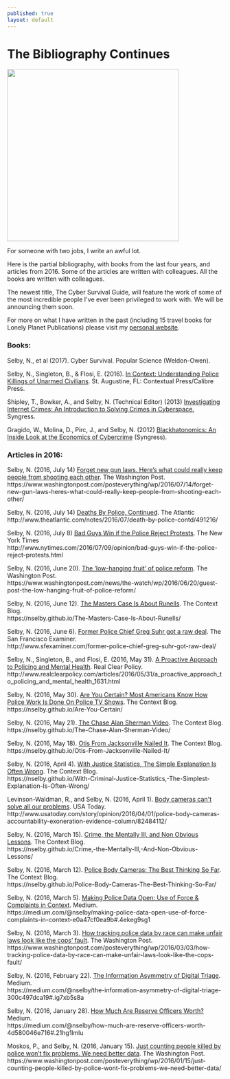```yaml
---
published: true
layout: default
---
```

<h1>The Bibliography Continues</h1>
<p><img class="right" width="400px" src="https://nselby.github.io/assets/img/selby_on_stage.png" /></p>

<p>For someone with two jobs, I write an awful lot.</p>

<p>Here is the partial bibliography, with books from the last four years, and articles from 2016. Some of the articles are written with colleagues. All the books are written with colleagues. </p>

<p>The newest title, The Cyber Survival Guide, will feature the work of some of the most incredible people I've ever been privileged to work with. We will be announcing them soon.</p>

<p>For more on what I have written in the past (including 15 travel books for Lonely Planet Publications) please visit my <a href="http://nickselby.com" target="_blank">personal website</a>.

<h3>Books:</h3>

<p>Selby, N., et al (2017). Cyber Survival. Popular Science (Weldon-Owen).</p>

<p>Selby, N., Singleton, B., &amp; Flosi, E. (2016). <a href="http://amzn.to/1q0pkXx" target="_blank">In Context: Understanding Police Killings of Unarmed Civilians</a>. St. Augustine, FL: Contextual Press/Calibre Press.</p>

<p>Shipley, T., Bowker, A., and Selby,  N. (Technical Editor) (2013) <a href="https://www.amazon.com/Investigating-Internet-Crimes-Introduction-Cyberspace/dp/0124078176/ref=sr_1_1?ie=UTF8&qid=1467395218&sr=8-1&keywords=Investigating+Internet+Crimes%3A+An+Introduction+to+Solving+Crimes+in+Cyberspace" target="_blank">Investigating Internet Crimes: An Introduction to Solving Crimes in Cyberspace.</a> Syngress.</p>

<p>Gragido, W., Molina, D., Pirc, J., and Selby, N. (2012) <a href="https://www.amazon.com/Blackhatonomics-Inside-Look-Economics-Cybercrime/dp/1597497401/ref=sr_1_1?ie=UTF8&qid=1467395259&sr=8-1&keywords=Blackhatonomics%3A+An+Inside+Look+at+the+Economics+of+Cybercrime" target="_blank">Blackhatonomics: An Inside Look at the Economics of Cybercrime</a> (Syngress).</p>


<h3>Articles in 2016:</h3>

<p>Selby, N. (2016, July 14) <a href="https://www.washingtonpost.com/posteverything/wp/2016/07/14/forget-new-gun-laws-heres-what-could-really-keep-people-from-shooting-each-other/" target="_blank">Forget new gun laws. Here’s what could really keep people from shooting each other</a>. The Washington Post.<br />
https://www.washingtonpost.com/posteverything/wp/2016/07/14/forget-new-gun-laws-heres-what-could-really-keep-people-from-shooting-each-other/
</p>

<p>Selby, N. (2016, July 14) <a href="http://www.theatlantic.com/notes/2016/07/death-by-police-contd/491216/" target="_blank">Deaths By Police, Continued</a>. The Atlantic<br />
http://www.theatlantic.com/notes/2016/07/death-by-police-contd/491216/</p>


<p>Selby, N. (2016, July 8) <a href="http://www.nytimes.com/2016/07/09/opinion/bad-guys-win-if-the-police-reject-protests.html?_r=0" target="_blank">Bad Guys Win if the Police Reject Protests</a>. The New York Times<br />
http://www.nytimes.com/2016/07/09/opinion/bad-guys-win-if-the-police-reject-protests.html</p>


<p>Selby, N. (2016, June 20). <a href="https://www.washingtonpost.com/news/the-watch/wp/2016/06/20/guest-post-the-low-hanging-fruit-of-police-reform/" target="_blank">The ‘low-hanging fruit’ of police reform</a>. The Washington Post.
<br />https://www.washingtonpost.com/news/the-watch/wp/2016/06/20/guest-post-the-low-hanging-fruit-of-police-reform/</p>

<p>Selby, N. (2016, June 12). <a href="https://nselby.github.io/The-Masters-Case-Is-About-Runells/" target="_blank">The Masters Case Is About Runells</a>. The Context Blog.
<br />https://nselby.github.io/The-Masters-Case-Is-About-Runells/</p>

<p>Selby, N. (2016, June 6). <a href="http://www.sfexaminer.com/former-police-chief-greg-suhr-got-raw-deal/" target="_blank">Former Police Chief Greg Suhr got a raw deal</a>.  The San Francisco Examiner.
<br />http://www.sfexaminer.com/former-police-chief-greg-suhr-got-raw-deal/</p>

<p>Selby, N., Singleton, B., and Flosi, E. (2016, May 31). <a href="http://www.realclearpolicy.com/articles/2016/05/31/a_proactive_approach_to_policing_and_mental_health_1631.html" target="_blank">A Proactive Approach to Policing and Mental Health</a>. Real Clear Policy.<br />
http://www.realclearpolicy.com/articles/2016/05/31/a_proactive_approach_to_policing_and_mental_health_1631.html</p>

<p>Selby, N. (2016, May 30). <a href="https://nselby.github.io/Are-You-Certain/" target="_blank">Are You Certain? Most Americans Know How Police Work Is Done On Police TV Shows</a>. The Context Blog.
<br />https://nselby.github.io/Are-You-Certain/</p>

<p>Selby, N. (2016, May 21). <a href="https://nselby.github.io/The-Chase-Alan-Sherman-Video/" target="_blank">The Chase Alan Sherman Video</a>. The Context Blog.
<br /> https://nselby.github.io/The-Chase-Alan-Sherman-Video/</p>

<p>Selby, N. (2016, May 18). <a href="" target="_blank">Otis From Jacksonville Nailed It</a>. The Context Blog.
<br />https://nselby.github.io/Otis-From-Jacksonville-Nailed-It/</p>

<p>Selby, N. (2016, April 4). <a href="https://nselby.github.io/With-Criminal-Justice-Statistics,-The-Simplest-Explanation-Is-Often-Wrong/" target="_blank">With Justice Statistics, The Simple Explanation Is Often Wrong</a>. The Context Blog.
<br /> https://nselby.github.io/With-Criminal-Justice-Statistics,-The-Simplest-Explanation-Is-Often-Wrong/</p>

<p>Levinson-Waldman, R., and Selby, N. (2016, April 1). <a href="http://www.usatoday.com/story/opinion/2016/04/01/police-body-cameras-accountability-exoneration-evidence-column/82484112/" target="_blank">Body cameras can't solve all our problems</a>. USA Today.
<br />http://www.usatoday.com/story/opinion/2016/04/01/police-body-cameras-accountability-exoneration-evidence-column/82484112/</p>

<p>Selby, N. (2016, March 15). <a href="https://nselby.github.io/Crime,-the-Mentally-Ill,-And-Non-Obvious-Lessons/" target="_blank">Crime, the Mentally Ill, and Non Obvious Lessons</a>. The Context Blog.
<br />https://nselby.github.io/Crime,-the-Mentally-Ill,-And-Non-Obvious-Lessons/</p>

<p>
Selby, N. (2016, March 12). <a href="https://nselby.github.io/Police-Body-Cameras-The-Best-Thinking-So-Far/" target="_blank">Police Body Cameras: The Best Thinking So Far</a>. The Context Blog.
<br />https://nselby.github.io/Police-Body-Cameras-The-Best-Thinking-So-Far/</p>

<p>Selby, N. (2016, March 5). <a href="https://medium.com/@nselby/making-police-data-open-use-of-force-complaints-in-context-e0a47cf0ea9b#.4ekeg9sg1" target="_blank">Making Police Data Open: Use of Force & Complaints in Context</a>.  Medium.
<br />https://medium.com/@nselby/making-police-data-open-use-of-force-complaints-in-context-e0a47cf0ea9b#.4ekeg9sg1</p>

<p>Selby, N. (2016, March 3). <a href="https://www.washingtonpost.com/posteverything/wp/2016/03/03/how-tracking-police-data-by-race-can-make-unfair-laws-look-like-the-cops-fault/" target="_blank">How tracking police data by race can make unfair laws look like the cops’ fault</a>.  The Washington Post.
<br />https://www.washingtonpost.com/posteverything/wp/2016/03/03/how-tracking-police-data-by-race-can-make-unfair-laws-look-like-the-cops-fault/</p>

<p>Selby, N. (2016, February 22). <a href="https://medium.com/@nselby/the-information-asymmetry-of-digital-triage-300c497dca19#.ig7xb5s8a" target="_blank">The Information Asymmetry of Digital Triage</a>. Medium.
<br />https://medium.com/@nselby/the-information-asymmetry-of-digital-triage-300c497dca19#.ig7xb5s8a</p>

<p>Selby, N. (2016, January 28). <a href="https://medium.com/@nselby/how-much-are-reserve-officers-worth-4d580046e716#.21hg1lmlu" target="_blank">How Much Are Reserve Officers Worth?</a> Medium.
<br />https://medium.com/@nselby/how-much-are-reserve-officers-worth-4d580046e716#.21hg1lmlu</p>

<p>Moskos, P., and Selby, N. (2016, January 15). <a href="https://www.washingtonpost.com/posteverything/wp/2016/01/15/just-counting-people-killed-by-police-wont-fix-problems-we-need-better-data/" target="_blank">Just counting people killed by police won’t fix problems. We need better data</a>.  The Washington Post.
<br />https://www.washingtonpost.com/posteverything/wp/2016/01/15/just-counting-people-killed-by-police-wont-fix-problems-we-need-better-data/</p>